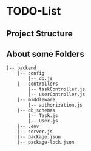 # TODO-List

## Project Structure
## About some Folders

```
|-- backend
    |-- config
        |-- db.js
    |-- controllers
        |-- taskController.js
        |-- userController.js
    |-- middleware
        |-- authorization.js
    |-- db_schemas
        |-- Task.js
        |-- User.js
    |-- .env
    |-- server.js
    |-- package.json
    |-- package-lock.json
```